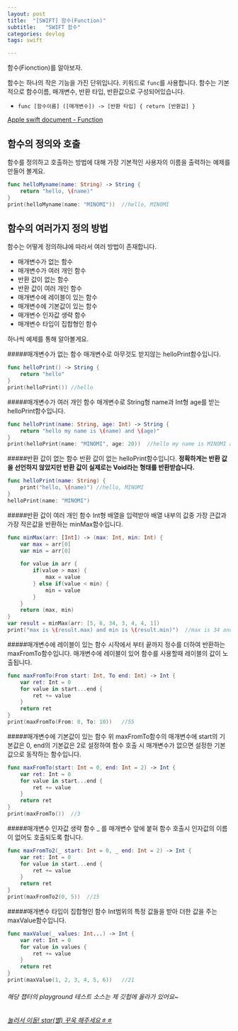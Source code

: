 ```yaml
---
layout: post
title:  "[SWIFT] 함수(Function)"
subtitle:   "SWIFT 함수"
categories: devlog
tags: swift

---
```


함수(Fionction)를 알아보자.

함수는 하나의 작은 기능을 가진 단위입니다.
키워드로 `func`를 사용합니다.
함수는 기본적으로 함수이름, 매개변수, 반환 타입, 반환값으로 구성되어있습니다.
 - `func [함수이름] ([매개변수]) -> [반환 타입] { return [반환값] }`

[Apple swift document - Function](https://docs.swift.org/swift-book/LanguageGuide/Functions.html)

## 함수의 정의와 호출

함수를 정의하고 호출하는 방법에 대해 가장 기본적인 사용자의 이름을 출력하는 예제를 만들어 볼게요.
 
```swift
func helloMyname(name: String) -> String {
    return "hello, \(name)"
}
print(helloMyname(name: "MINOMI"))  //hello, MINOMI
```

## 함수의 여러가지 정의 방법
함수는 어떻게 정의하냐에 따라서 여러 방법이 존재합니다.
- 매개변수가 없는 함수
- 매개변수가 여러 개인 함수
- 반환 값이 없는 함수
- 반환 값이 여러 개인 함수
- 매개변수에 레이블이 있는 함수
- 매개변수에 기본값이 있는 함수
- 매개변수 인자값 생략 함수
- 매개변수 타입이 집합형인 함수

하나씩 예제를 통해 알아볼게요.

#####매개변수가 없는 함수
매개변수로 아무것도 받지않는 helloPrint함수입니다.
```swift
func helloPrint() -> String {
    return "hello"
}
print(helloPrint()) //hello
```

#####매개변수가 여러 개인 함수
매개변수로 String형 name과 Int형 age를 받는 helloPrint함수입니다.
```swift
func helloPrint(name: String, age: Int) -> String {
    return "hello my name is \(name) and \(age)"
}
print(helloPrint(name: "MINOMI", age: 20))  //hello my name is MINOMI and 20
```

#####반환 값이 없는 함수
반환 값이 없는 helloPrint함수입니다.
**정확하게는 반환 값을 선언하지 않았지만 반환 값이 실제로는 Void라는 형태를 반환받습니다.**
```swift
func helloPrint(name: String) {
    print("hello, \(name)") //hello, MINOMI
}
helloPrint(name: "MINOMI")
```

#####반환 값이 여러 개인 함수
Int형 배열을 입력받아 배열 내부의 값중 가장 큰값과 가장 작은값을 반환하는 minMax함수입니다.
```swift
func minMax(arr: [Int]) -> (max: Int, min: Int) {
    var max = arr[0]
    var min = arr[0]
    
    for value in arr {
        if(value > max) {
            max = value
        } else if(value < min) {
            min = value
        }
    }
    return (max, min)
}
var result = minMax(arr: [5, 6, 34, 3, 4, 4, 1])
print("max is \(result.max) and min is \(result.min)")  //max is 34 and min is 1
```

#####매개변수에 레이블이 있는 함수
시작에서 부터 끝까지 정수를 더하여 반환하는 maxFromTo함수입니다. 
매개변수에 레이블이 있어 함수를 사용할때 레이블의 값이 노출됩니다.
```swift
func maxFromTo(From start: Int, To end: Int) -> Int {
    var ret: Int = 0
    for value in start...end {
        ret += value
    }
    return ret
}
print(maxFromTo(From: 0, To: 10))   //55
```

#####매개변수에 기본값이 있는 함수
위 maxFromTo함수의 매개변수에 start의 기본값은 0, end의 기본값은 2로 설정하여 함수 호출 시 매개변수가 없으면 설정한 기본값으로 동작하는 함수입니다.
```swift
func maxFromTo(start: Int = 0, end: Int = 2) -> Int {
    var ret: Int = 0
    for value in start...end {
        ret += value
    }
    return ret
}
print(maxFromTo())  //3
```

#####매개변수 인자값 생략 함수
_ 를 매개변수 앞에 붙혀 함수 호출시 인자값의 이름이 없어도 호출되도록 합니다.
```swift
func maxFromTo2(_ start: Int = 0, _ end: Int = 2) -> Int {
    var ret: Int = 0
    for value in start...end {
        ret += value
    }
    return ret
}
print(maxFromTo2(0, 5))  //15
```

#####매개변수 타입이 집합형인 함수
Int범위의 특정 값들을 받아 더한 값을 주는 maxValue함수입니다.
```swift
func maxValue(_ values: Int...) -> Int {
    var ret: Int = 0
    for value in values {
        ret += value
    }
    return ret
}
print(maxValue(1, 2, 3, 4, 5, 6))   //21
```


###### 해당 챕터의 playground 테스트 소스는 제 깃헙에 올라가 있어요~
###### [눌러서 이동! star(별) 꾸욱 해주세요ㅎㅎ](https://github.com/MinominoDomino/swift-grammar-house)







